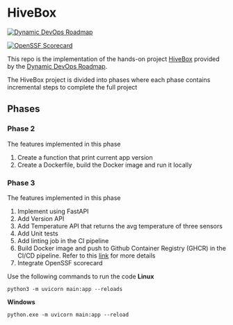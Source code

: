 # HiveBox
[![Dynamic DevOps Roadmap](https://devopshive.net/badges/dynamic-devops-roadmap.svg)](https://github.com/DevOpsHiveHQ/dynamic-devops-roadmap)

[![OpenSSF Scorecard](https://api.scorecard.dev/projects/github.com/3omar3alaa/HiveBox/badge)](https://scorecard.dev/viewer/?uri=github.com/3omar3alaa/HiveBox)

This repo is the implementation of the hands-on project [HiveBox](
https://devopsroadmap.io/projects/hivebox/) provided by the [Dynamic DevOps Roadmap](https://devopsroadmap.io/getting-started/).

The HiveBox project is divided into phases where each phase contains incremental steps to complete the full project

## Phases
### Phase 2
The features implemented in this phase
1. Create a function that print current app version
2. Create a Dockerfile, build the Docker image and run it locally

### Phase 3
The features implemented in this phase
1. Implement using FastAPI
2. Add Version API
3. Add Temperature API that returns the avg temperature of three sensors
4. Add Unit tests
5. Add linting job in the CI pipeline
6. Build Docker image and push to Github Container Registry (GHCR) in the CI/CD pipeline. Refer to this [link](https://docs.github.com/en/actions/use-cases-and-examples/publishing-packages/publishing-docker-images) for more details
7. Integrate OpenSSF scorecard

Use the following commands to run the code
**Linux**
```
python3 -m uvicorn main:app --reloads
```
**Windows**
```
python.exe -m uvicorn main:app --reload
```
